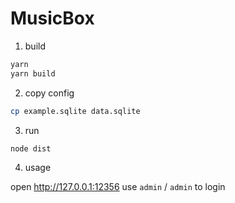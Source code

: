 # MusicBox

1. build

```sh
yarn
yarn build
```

2. copy config

```sh
cp example.sqlite data.sqlite
```

3. run

```sh
node dist
```

4. usage

open http://127.0.0.1:12356
use `admin` / `admin` to login
